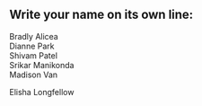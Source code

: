 ## Write your name on its own line:   

Bradly Alicea  
Dianne Park  
Shivam Patel    
Srikar Manikonda  
Madison Van

Elisha Longfellow
